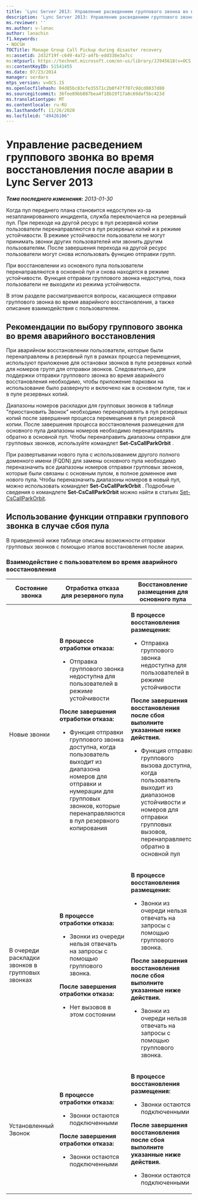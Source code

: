 ```yaml
---
title: 'Lync Server 2013: Управление расведением группового звонка во время аварийного восстановления'
description: 'Lync Server 2013: Управление расведением группового звонка во время аварийного восстановления.'
ms.reviewer: ''
ms.author: v-lanac
author: lanachin
f1.keywords:
- NOCSH
TOCTitle: Manage Group Call Pickup during disaster recovery
ms:assetid: 2d32f19f-c649-4a72-a4fb-edd338e3a7cc
ms:mtpsurl: https://technet.microsoft.com/en-us/library/JJ945618(v=OCS.15)
ms:contentKeyID: 51541455
ms.date: 07/23/2014
manager: serdars
mtps_version: v=OCS.15
ms.openlocfilehash: 04d85bc83cfe35571c2b0f47f707c9dcd8037d80
ms.sourcegitcommit: 36fee89bb887bea4f18b19f17a8c69daf5bc423d
ms.translationtype: MT
ms.contentlocale: ru-RU
ms.lasthandoff: 11/26/2020
ms.locfileid: "49426106"
---
```

# <a name="manage-group-call-pickup-during-disaster-recovery-in-lync-server-2013"></a>Управление расведением группового звонка во время восстановления после аварии в Lync Server 2013

<div data-xmlns="http://www.w3.org/1999/xhtml">

<div class="topic" data-xmlns="http://www.w3.org/1999/xhtml" data-msxsl="urn:schemas-microsoft-com:xslt" data-cs="https://msdn.microsoft.com/">

<div data-asp="https://msdn2.microsoft.com/asp">



</div>

<div id="mainSection">

<div id="mainBody">

<span> </span>

_**Тема последнего изменения:** 2013-01-30_

Когда пул переднего плана становится недоступен из-за незапланированного инцидента, служба переключается на резервный пул. При переходе на другой ресурс в пул резервной копии пользователи перенаправляются в пул резервных копий и в режиме устойчивости. В режиме устойчивости пользователи не могут принимать звонки других пользователей или звонить другим пользователям. После завершения перехода на другой ресурс пользователи могут снова использовать функцию отправки групп.

При восстановлении из основного пула пользователи перенаправляются в основной пул и снова находятся в режиме устойчивости. Функция отправки группового звонка недоступна, пока пользователи не выходили из режима устойчивости.

В этом разделе рассматриваются вопросы, касающиеся отправки группового звонка во время аварийного восстановления, а также описание взаимодействия с пользователем.

<div>

## <a name="considerations-for-group-call-pickup-during-disaster-recovery"></a>Рекомендации по выбору группового звонка во время аварийного восстановления

При аварийном восстановлении пользователи, которые были перенаправлены в резервный пул в рамках процесса перемещения, используют приложение для остановки звонков в пуле резервных копий для номеров групп для отправки звонков. Следовательно, для поддержки отправки группового звонка во время аварийного восстановления необходимо, чтобы приложение парковки на использование было развернуто и включено как в основном пуле, так и в пуле резервных копий.

Диапазоны номеров раскладки для групповых звонков в таблице "приостановить Звонок" необходимо перенаправлять в пул резервных копий после завершения процесса перемещения в пул резервной копии. После завершения процесса восстановления размещения для основного пула диапазоны номеров необходимо перенаправлять обратно в основной пул. Чтобы перенаправить диапазоны отправки для групповых звонков, используйте командлет **Set-CsCallParkOrbit** .

При развертывании нового пула с использованием другого полного доменного имени (FQDN) для замены основного пула необходимо переназначить все диапазоны номеров отправки групповых звонков, которые были связаны с основным пулом, в полное доменное имя нового пула. Чтобы переназначить диапазоны номеров в новый пул, можно использовать командлет **Set-CsCallParkOrbit** . Подробные сведения о командлете **Set-CsCallParkOrbit** можно найти в статьях [Set-CsCallParkOrbit](https://docs.microsoft.com/powershell/module/skype/Set-CsCallParkOrbit).

</div>

<div>

## <a name="group-call-pickup-experience-during-pool-failure"></a>Использование функции отправки группового звонка в случае сбоя пула

В приведенной ниже таблице описаны возможности отправки групповых звонков с помощью этапов восстановления после аварии.

### <a name="user-experience-during-disaster-recovery"></a>Взаимодействие с пользователем во время аварийного восстановления

<table>
<colgroup>
<col style="width: 33%" />
<col style="width: 33%" />
<col style="width: 33%" />
</colgroup>
<thead>
<tr class="header">
<th>Состояние звонка</th>
<th>Отработка отказа для резервного пула</th>
<th>Восстановление размещения для основного пула</th>
</tr>
</thead>
<tbody>
<tr class="odd">
<td><p>Новые звонки</p></td>
<td><p><strong>В процессе отработки отказа:</strong></p>
<ul>
<li><p>Отправка группового звонка недоступна для пользователей в режиме устойчивости</p></li>
</ul>
<p><strong>После завершения отработки отказа:</strong></p>
<ul>
<li><p>Функция отправки группового звонка доступна, когда пользователь выходит из диапазона номеров для отправки и нумерации для групповых звонков, которые перенаправляются в пул резервного копирования</p></li>
</ul></td>
<td><p><strong>В процессе восстановления размещения:</strong></p>
<ul>
<li><p>Отправка группового звонка недоступна для пользователей в режиме устойчивости</p></li>
</ul>
<p><strong>После завершения восстановления после сбоя выполните указанные ниже действия.</strong></p>
<ul>
<li><p>Функция отправки группового вызова доступна, когда пользователь выходит из диапазонов устойчивости и номеров для отправки групповых вызовов, перенаправляется обратно в основной пул</p></li>
</ul></td>
</tr>
<tr class="even">
<td><p>В очереди раскладки звонков в групповых звонках</p></td>
<td><p><strong>В процессе отработки отказа:</strong></p>
<ul>
<li><p>Звонки из очереди нельзя отвечать на запросы с помощью группового звонка.</p></li>
</ul>
<p><strong>После завершения отработки отказа:</strong></p>
<ul>
<li><p>Нет вызовов в этом состоянии</p></li>
</ul></td>
<td><p><strong>В процессе восстановления размещения:</strong></p>
<ul>
<li><p>Звонки из очереди нельзя отвечать на запросы с помощью группового звонка.</p></li>
</ul>
<p><strong>После завершения восстановления после сбоя выполните указанные ниже действия.</strong></p>
<ul>
<li><p>Звонки из очереди нельзя отвечать на запросы с помощью группового звонка.</p></li>
</ul></td>
</tr>
<tr class="odd">
<td><p>Установленный Звонок</p></td>
<td><p><strong>В процессе отработки отказа:</strong></p>
<ul>
<li><p>Звонки остаются подключенными</p></li>
</ul>
<p><strong>После завершения отработки отказа:</strong></p>
<ul>
<li><p>Звонки остаются подключенными</p></li>
</ul></td>
<td><p><strong>В процессе восстановления размещения:</strong></p>
<ul>
<li><p>Звонки остаются подключенными</p></li>
</ul>
<p><strong>После завершения восстановления после сбоя выполните указанные ниже действия.</strong></p>
<ul>
<li><p>Звонки остаются подключенными</p></li>
</ul></td>
</tr>
</tbody>
</table>


</div>

</div>

<span> </span>

</div>

</div>

</div>

